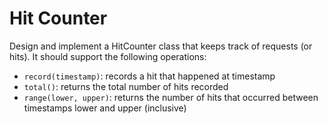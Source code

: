 # Hit Counter

Design and implement a HitCounter class that keeps track of requests (or hits). It should support the following operations:

* `record(timestamp)`: records a hit that happened at timestamp  
* `total()`: returns the total number of hits recorded  
* `range(lower, upper)`: returns the number of hits that occurred between timestamps lower and upper (inclusive)
